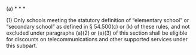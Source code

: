 (a) * * *

(1) Only schools meeting the statutory definition of “elementary school” or “secondary school” as defined in § 54.500(c) or (k) of these rules, and not excluded under paragraphs (a)(2) or (a)(3) of this section shall be eligible for discounts on telecommunications and other supported services under this subpart.
                          

